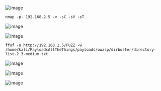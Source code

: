 ![image](https://github.com/stensil4rt/CodeBy/assets/62753044/9b1a1fa1-3977-465a-936d-aabb7f6ec6b1)
```
nmap -p- 192.168.2.5 -v -sC -sV -sT
```
![image](https://github.com/stensil4rt/CodeBy/assets/62753044/dc38f948-3fbc-41eb-b06d-d646b90d74f6)

![image](https://github.com/stensil4rt/CodeBy/assets/62753044/c0709d19-35c3-467f-9171-a6d9ca956d2b)
```
ffuf -u http://192.168.2.5/FUZZ -w /home/kali/PayloadsAllTheThings/payloads/owasp/dirbuster/directory-list-2.3-medium.txt
```
![image](https://github.com/stensil4rt/CodeBy/assets/62753044/02645807-6241-44a2-b4be-3a669b84d2d3)

![image](https://github.com/stensil4rt/CodeBy/assets/62753044/ae52dfd7-4a15-4c67-880f-f50fbd7c42b8)

![image](https://github.com/stensil4rt/CodeBy/assets/62753044/b628ccdc-b505-40d4-86b4-c505a90cb525)




